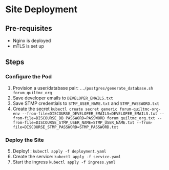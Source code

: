# Site Deployment
## Pre-requisites
- Nginx is deployed
- mTLS is set up

## Steps

### Configure the Pod
1. Provision a user/database pair: `../postgres/generate_database.sh forum_quiltmc_org`
2. Save developer emails to `DEVELOPER_EMAILS.txt`
3. Save STMP credentials to `STMP_USER_NAME.txt` and `STMP_PASSWORD.txt`
4. Create the secret `kubectl create secret generic forum-quiltmc-org-env --from-file=DISCOURSE_DEVELOPER_EMAILS=DEVELOPER_EMAILS.txt --from-file=DISCOURSE_DB_PASSWORD=PASSWORD_forum_quiltmc_org.txt --from-file=DISCOURSE_STMP_USER_NAME=STMP_USER_NAME.txt --from-file=DISCOURSE_STMP_PASSWORD=STMP_PASSWORD.txt`

### Deploy the Site
5. Deploy! : `kubectl apply -f deployment.yaml`
6. Create the service: `kubectl apply -f service.yaml`
7. Start the ingress `kubectl apply -f ingress.yaml`
